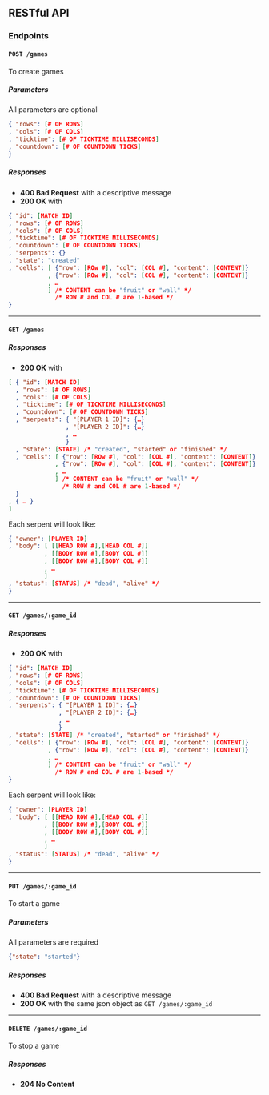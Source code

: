## RESTful API

### Endpoints

#### ``POST /games``
To create games

##### Parameters
All parameters are optional
```json
{ "rows": [# OF ROWS]
, "cols": [# OF COLS]
, "ticktime": [# OF TICKTIME MILLISECONDS]
, "countdown": [# OF COUNTDOWN TICKS]
}
```
##### Responses
* **400 Bad Request** with a descriptive message
* **200 OK** with
```json
{ "id": [MATCH ID]
, "rows": [# OF ROWS]
, "cols": [# OF COLS]
, "ticktime": [# OF TICKTIME MILLISECONDS]
, "countdown": [# OF COUNTDOWN TICKS]
, "serpents": {}
, "state": "created"
, "cells": [ {"row": [ROw #], "col": [COL #], "content": [CONTENT]}
           , {"row": [ROw #], "col": [COL #], "content": [CONTENT]}
           , …
           ] /* CONTENT can be "fruit" or "wall" */
             /* ROW # and COL # are 1-based */
}
```

---

#### ``GET /games``
##### Responses
* **200 OK** with
```json
[ { "id": [MATCH ID]
  , "rows": [# OF ROWS]
  , "cols": [# OF COLS]
  , "ticktime": [# OF TICKTIME MILLISECONDS]
  , "countdown": [# OF COUNTDOWN TICKS]
  , "serpents": { "[PLAYER 1 ID]": {…}
                , "[PLAYER 2 ID]": {…}
                , …
                }
  , "state": [STATE] /* "created", "started" or "finished" */
  , "cells": [ {"row": [ROw #], "col": [COL #], "content": [CONTENT]}
             , {"row": [ROw #], "col": [COL #], "content": [CONTENT]}
             , …
             ] /* CONTENT can be "fruit" or "wall" */
               /* ROW # and COL # are 1-based */
  }
, { … }
]
```
Each serpent will look like:
```json
{ "owner": [PLAYER ID]
, "body": [ [[HEAD ROW #],[HEAD COL #]]
          , [[BODY ROW #],[BODY COL #]]
          , [[BODY ROW #],[BODY COL #]]
          , …
          ]
, "status": [STATUS] /* "dead", "alive" */
}
```

---

#### ``GET /games/:game_id``
##### Responses
* **200 OK** with
```json
{ "id": [MATCH ID]
, "rows": [# OF ROWS]
, "cols": [# OF COLS]
, "ticktime": [# OF TICKTIME MILLISECONDS]
, "countdown": [# OF COUNTDOWN TICKS]
, "serpents": { "[PLAYER 1 ID]": {…}
              , "[PLAYER 2 ID]": {…}
              , …
              }
, "state": [STATE] /* "created", "started" or "finished" */
, "cells": [ {"row": [ROw #], "col": [COL #], "content": [CONTENT]}
           , {"row": [ROw #], "col": [COL #], "content": [CONTENT]}
           , …
           ] /* CONTENT can be "fruit" or "wall" */
             /* ROW # and COL # are 1-based */
}
```
Each serpent will look like:
```json
{ "owner": [PLAYER ID]
, "body": [ [[HEAD ROW #],[HEAD COL #]]
          , [[BODY ROW #],[BODY COL #]]
          , [[BODY ROW #],[BODY COL #]]
          , …
          ]
, "status": [STATUS] /* "dead", "alive" */
}
```

---

#### ``PUT /games/:game_id``
To start a game

##### Parameters
All parameters are required
```json
{"state": "started"}
```
##### Responses
* **400 Bad Request** with a descriptive message
* **200 OK** with the same json object as ``GET /games/:game_id``

---

#### ``DELETE /games/:game_id``
To stop a game

##### Responses
* **204 No Content**
